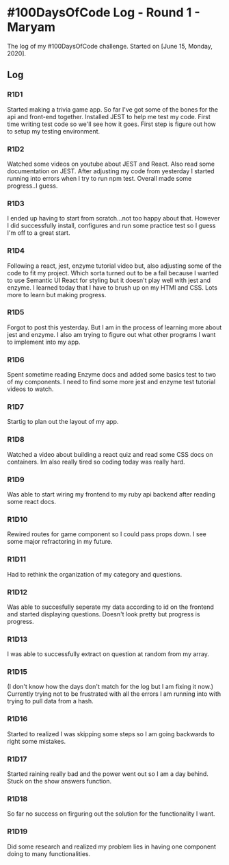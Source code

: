 # #100DaysOfCode Log - Round 1 - Maryam

The log of my #100DaysOfCode challenge. Started on [June 15, Monday, 2020].

## Log

### R1D1
Started making a trivia game app. So far I've got some of the bones for the api and front-end together. Installed JEST to help me test my code. First time writing test code so we'll see how it goes. First step is figure out how to setup my testing environment.

### R1D2
Watched some videos on youtube about JEST and React. Also read some documentation on JEST. After adjusting my code from yesterday I started running into errors when I try to run npm test. Overall made some progress..I guess. 

### R1D3 
I ended up having to start from scratch...not too happy about that. However I did successfully install, configures and run some practice test so I guess I'm off to a great start. 

### R1D4
Following a react, jest, enzyme tutorial video but, also adjusting some of the code to fit my project. Which sorta turned out to be a fail because I wanted to use Semantic UI React for styling but it doesn't play well with jest and enzyme. I learned today that I have to brush up on my HTMl and CSS. Lots more to learn but making progress. 

### R1D5
Forgot to post this yesterday. But I am in the process of learning more about jest and enzyme. I also am trying to figure out what other programs I want to implement into my app. 

### R1D6
Spent sometime reading Enzyme docs and added some basics test to two of my components. I need to find some more jest and enzyme test tutorial videos to watch. 

### R1D7
Startig to plan out the layout of my app. 

### R1D8
Watched a video about building a react quiz and read some CSS docs on containers. Im also really tired so coding today was really hard. 

### R1D9
Was able to start wiring my frontend to my ruby api backend after reading some react docs.

### R1D10
Rewired routes for game component so I could pass props down. I see some major refractoring in my future. 

### R1D11
Had to rethink the organization of my category and questions. 

### R1D12
Was able to succesfully seperate my data according to id on the frontend and started displaying questions. Doesn't look pretty but progress is progress.

### R1D13
I was able to successfully extract on question at random from my array.

### R1D15
(I don't know how the days don't match for the log but I am fixing it now.)
Currently trying not to be frustrated with all the errors I am running into with trying to pull data from a hash. 

### R1D16
Started to realized I was skipping some steps so I am going backwards to right some mistakes.

### R1D17
Started raining really bad and the power went out so I am a day behind. Stuck on the show answers function. 

### R1D18
So far no success on firguring out the solution for the functionality I want. 

### R1D19
Did some research and realized my problem lies in having one component doing to many functionalities. 